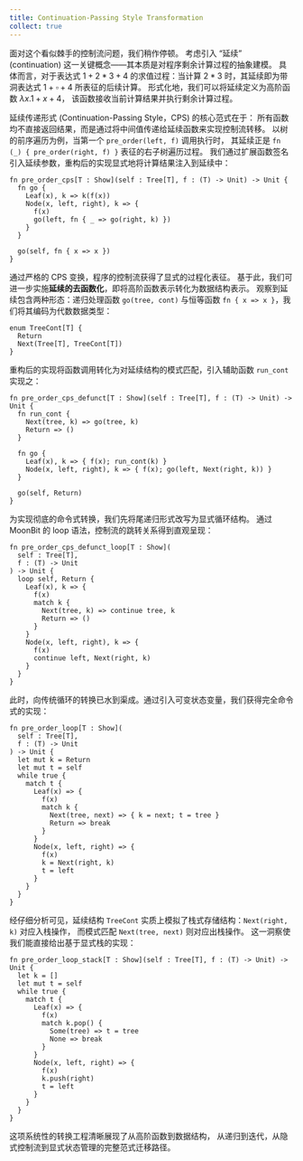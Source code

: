 ```yaml
---
title: Continuation-Passing Style Transformation
collect: true
---
```


面对这个看似棘手的控制流问题，我们稍作停顿。
考虑引入 “延续” (continuation) 这一关键概念——其本质是对程序剩余计算过程的抽象建模。
具体而言，对于表达式 $1 + 2 * 3 + 4$ 的求值过程：当计算 $2 * 3$ 时，其延续即为带洞表达式 $1 + \square + 4$ 所表征的后续计算。
形式化地，我们可以将延续定义为高阶函数 $\lambda x. 1 + x + 4$，
该函数接收当前计算结果并执行剩余计算过程。

延续传递形式 (Continuation-Passing Style，CPS) 的核心范式在于：
所有函数均不直接返回结果，而是通过将中间值传递给延续函数来实现控制流转移。
以树的前序遍历为例，当第一个 `pre_order(left, f)` 调用执行时，
其延续正是 `fn (_) { pre_order(right, f) }` 表征的右子树遍历过程。
我们通过扩展函数签名引入延续参数，重构后的实现显式地将计算结果注入到延续中：

```moonbit
fn pre_order_cps[T : Show](self : Tree[T], f : (T) -> Unit) -> Unit {
  fn go {
    Leaf(x), k => k(f(x))
    Node(x, left, right), k => {
      f(x)
      go(left, fn { _ => go(right, k) })
    }
  }

  go(self, fn { x => x })
}
```

通过严格的 CPS 变换，程序的控制流获得了显式的过程化表征。
基于此，我们可进一步实施**延续的去函数化**，即将高阶函数表示转化为数据结构表示。
观察到延续包含两种形态：递归处理函数 `go(tree, cont)` 与恒等函数 `fn { x => x }`，我们将其编码为代数数据类型：

```moonbit
enum TreeCont[T] {
  Return
  Next(Tree[T], TreeCont[T])
}
```

重构后的实现将函数调用转化为对延续结构的模式匹配，引入辅助函数 `run_cont` 实现之：

```moonbit
fn pre_order_cps_defunct[T : Show](self : Tree[T], f : (T) -> Unit) -> Unit {
  fn run_cont {
    Next(tree, k) => go(tree, k)
    Return => ()
  }

  fn go {
    Leaf(x), k => { f(x); run_cont(k) }
    Node(x, left, right), k => { f(x); go(left, Next(right, k)) }
  }

  go(self, Return)
}
```

为实现彻底的命令式转换，我们先将尾递归形式改写为显式循环结构。
通过 MoonBit 的 loop 语法，控制流的跳转关系得到直观呈现：

```moonbit
fn pre_order_cps_defunct_loop[T : Show](
  self : Tree[T],
  f : (T) -> Unit
) -> Unit {
  loop self, Return {
    Leaf(x), k => {
      f(x)
      match k {
        Next(tree, k) => continue tree, k
        Return => ()
      }
    }
    Node(x, left, right), k => {
      f(x)
      continue left, Next(right, k)
    }
  }
}
```

此时，向传统循环的转换已水到渠成。通过引入可变状态变量，我们获得完全命令式的实现：

```moonbit
fn pre_order_loop[T : Show](
  self : Tree[T],
  f : (T) -> Unit
) -> Unit {
  let mut k = Return
  let mut t = self
  while true {
    match t {
      Leaf(x) => {
        f(x)
        match k {
          Next(tree, next) => { k = next; t = tree }
          Return => break
        }
      }
      Node(x, left, right) => {
        f(x)
        k = Next(right, k)
        t = left
      }
    }
  }
}
```

经仔细分析可见，延续结构 `TreeCont` 实质上模拟了栈式存储结构：`Next(right, k)` 对应入栈操作，
而模式匹配 `Next(tree, next)` 则对应出栈操作。
这一洞察使我们能直接给出基于显式栈的实现：

```moonbit 
fn pre_order_loop_stack[T : Show](self : Tree[T], f : (T) -> Unit) -> Unit {
  let k = []
  let mut t = self
  while true {
    match t {
      Leaf(x) => {
        f(x)
        match k.pop() {
          Some(tree) => t = tree
          None => break
        }
      }
      Node(x, left, right) => {
        f(x)
        k.push(right)
        t = left
      }
    }
  }
}
```

这项系统性的转换工程清晰展现了从高阶函数到数据结构，
从递归到迭代，从隐式控制流到显式状态管理的完整范式迁移路径。

